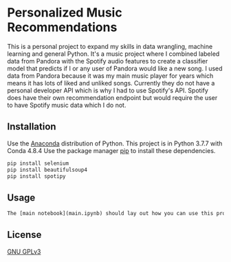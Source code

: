# Personalized Music Recommendations

This is a personal project to expand my skills in data wrangling, machine learning and general Python. It's a music project where I combined labeled data from Pandora with the Spotify audio features to create a classifier model that predicts if I or any user of Pandora would like a new song. I used data from Pandora because it was my main music player for years which means it has lots of liked and unliked songs. Currently they do not have a personal developer API which is why I had to use Spotify's API. Spotify does have their own recommendation endpoint but would require the user to have Spotify music data which I do not.

## Installation

Use the [Anaconda](https://anaconda.org/anaconda/python) distribution of Python. This project is in Python 3.7.7 with Conda 4.8.4
Use the package manager [pip](https://pip.pypa.io/en/stable/) to install these dependencies.

```bash
pip install selenium
pip install beautifulsoup4
pip install spotipy
```

## Usage

```python
The [main notebook](main.ipynb) should lay out how you can use this program.
```

## License

[GNU GPLv3](https://choosealicense.com/licenses/gpl-3.0/)
